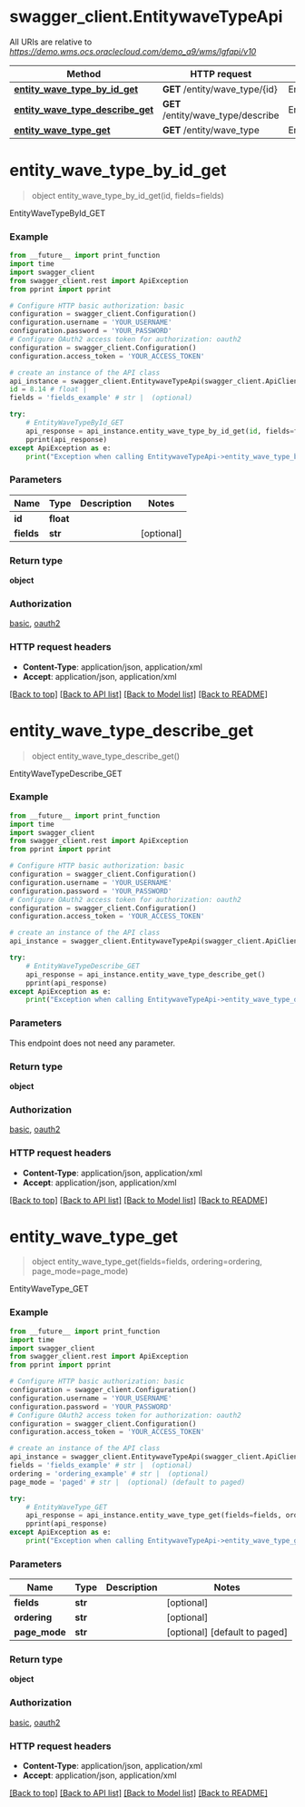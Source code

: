 # swagger_client.EntitywaveTypeApi

All URIs are relative to *https://demo.wms.ocs.oraclecloud.com/demo_a9/wms/lgfapi/v10*

Method | HTTP request | Description
------------- | ------------- | -------------
[**entity_wave_type_by_id_get**](EntitywaveTypeApi.md#entity_wave_type_by_id_get) | **GET** /entity/wave_type/{id} | EntityWaveTypeById_GET
[**entity_wave_type_describe_get**](EntitywaveTypeApi.md#entity_wave_type_describe_get) | **GET** /entity/wave_type/describe | EntityWaveTypeDescribe_GET
[**entity_wave_type_get**](EntitywaveTypeApi.md#entity_wave_type_get) | **GET** /entity/wave_type | EntityWaveType_GET


# **entity_wave_type_by_id_get**
> object entity_wave_type_by_id_get(id, fields=fields)

EntityWaveTypeById_GET



### Example
```python
from __future__ import print_function
import time
import swagger_client
from swagger_client.rest import ApiException
from pprint import pprint

# Configure HTTP basic authorization: basic
configuration = swagger_client.Configuration()
configuration.username = 'YOUR_USERNAME'
configuration.password = 'YOUR_PASSWORD'
# Configure OAuth2 access token for authorization: oauth2
configuration = swagger_client.Configuration()
configuration.access_token = 'YOUR_ACCESS_TOKEN'

# create an instance of the API class
api_instance = swagger_client.EntitywaveTypeApi(swagger_client.ApiClient(configuration))
id = 8.14 # float | 
fields = 'fields_example' # str |  (optional)

try:
    # EntityWaveTypeById_GET
    api_response = api_instance.entity_wave_type_by_id_get(id, fields=fields)
    pprint(api_response)
except ApiException as e:
    print("Exception when calling EntitywaveTypeApi->entity_wave_type_by_id_get: %s\n" % e)
```

### Parameters

Name | Type | Description  | Notes
------------- | ------------- | ------------- | -------------
 **id** | **float**|  | 
 **fields** | **str**|  | [optional] 

### Return type

**object**

### Authorization

[basic](../README.md#basic), [oauth2](../README.md#oauth2)

### HTTP request headers

 - **Content-Type**: application/json, application/xml
 - **Accept**: application/json, application/xml

[[Back to top]](#) [[Back to API list]](../README.md#documentation-for-api-endpoints) [[Back to Model list]](../README.md#documentation-for-models) [[Back to README]](../README.md)

# **entity_wave_type_describe_get**
> object entity_wave_type_describe_get()

EntityWaveTypeDescribe_GET



### Example
```python
from __future__ import print_function
import time
import swagger_client
from swagger_client.rest import ApiException
from pprint import pprint

# Configure HTTP basic authorization: basic
configuration = swagger_client.Configuration()
configuration.username = 'YOUR_USERNAME'
configuration.password = 'YOUR_PASSWORD'
# Configure OAuth2 access token for authorization: oauth2
configuration = swagger_client.Configuration()
configuration.access_token = 'YOUR_ACCESS_TOKEN'

# create an instance of the API class
api_instance = swagger_client.EntitywaveTypeApi(swagger_client.ApiClient(configuration))

try:
    # EntityWaveTypeDescribe_GET
    api_response = api_instance.entity_wave_type_describe_get()
    pprint(api_response)
except ApiException as e:
    print("Exception when calling EntitywaveTypeApi->entity_wave_type_describe_get: %s\n" % e)
```

### Parameters
This endpoint does not need any parameter.

### Return type

**object**

### Authorization

[basic](../README.md#basic), [oauth2](../README.md#oauth2)

### HTTP request headers

 - **Content-Type**: application/json, application/xml
 - **Accept**: application/json, application/xml

[[Back to top]](#) [[Back to API list]](../README.md#documentation-for-api-endpoints) [[Back to Model list]](../README.md#documentation-for-models) [[Back to README]](../README.md)

# **entity_wave_type_get**
> object entity_wave_type_get(fields=fields, ordering=ordering, page_mode=page_mode)

EntityWaveType_GET



### Example
```python
from __future__ import print_function
import time
import swagger_client
from swagger_client.rest import ApiException
from pprint import pprint

# Configure HTTP basic authorization: basic
configuration = swagger_client.Configuration()
configuration.username = 'YOUR_USERNAME'
configuration.password = 'YOUR_PASSWORD'
# Configure OAuth2 access token for authorization: oauth2
configuration = swagger_client.Configuration()
configuration.access_token = 'YOUR_ACCESS_TOKEN'

# create an instance of the API class
api_instance = swagger_client.EntitywaveTypeApi(swagger_client.ApiClient(configuration))
fields = 'fields_example' # str |  (optional)
ordering = 'ordering_example' # str |  (optional)
page_mode = 'paged' # str |  (optional) (default to paged)

try:
    # EntityWaveType_GET
    api_response = api_instance.entity_wave_type_get(fields=fields, ordering=ordering, page_mode=page_mode)
    pprint(api_response)
except ApiException as e:
    print("Exception when calling EntitywaveTypeApi->entity_wave_type_get: %s\n" % e)
```

### Parameters

Name | Type | Description  | Notes
------------- | ------------- | ------------- | -------------
 **fields** | **str**|  | [optional] 
 **ordering** | **str**|  | [optional] 
 **page_mode** | **str**|  | [optional] [default to paged]

### Return type

**object**

### Authorization

[basic](../README.md#basic), [oauth2](../README.md#oauth2)

### HTTP request headers

 - **Content-Type**: application/json, application/xml
 - **Accept**: application/json, application/xml

[[Back to top]](#) [[Back to API list]](../README.md#documentation-for-api-endpoints) [[Back to Model list]](../README.md#documentation-for-models) [[Back to README]](../README.md)

